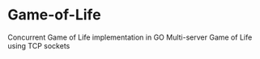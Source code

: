 # Game-of-Life
Concurrent Game of Life implementation in GO
Multi-server Game of Life using TCP sockets
